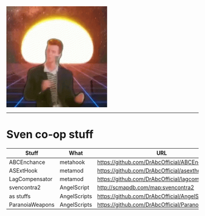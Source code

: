 <a href="https://www.youtube.com/watch?v=dQw4w9WgXcQ&t=4s/">
  <img align="center" src="https://github.com/DrAbcOfficial/DrAbcOfficial/blob/94a89ff47b625a968ff6d90a373f05cd4f8aa7da/R.gif"/>
</a>

---

# Sven co-op stuff

|Stuff|What|URL|
|--|--|--|
|ABCEnchance|metahook|https://github.com/DrAbcOfficial/ABCEnchance|
|ASExtHook|metamod|https://github.com/DrAbcOfficial/asexthook|
|LagCompensator|metamod|https://github.com/DrAbcOfficial/lagcompensator|
|svencontra2|AngelScript|http://scmapdb.com/map:svencontra2|
|as stuffs|AngelScripts |https://github.com/DrAbcOfficial/AngelScripts|
|ParanoiaWeapons|AngelScripts|https://github.com/DrAbcOfficial/ParanoiaWeapons|
